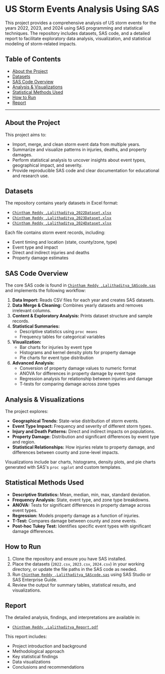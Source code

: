 # US Storm Events Analysis Using SAS

This project provides a comprehensive analysis of US storm events for the years 2022, 2023, and 2024 using SAS programming and statistical techniques. The repository includes datasets, SAS code, and a detailed report to facilitate exploratory data analysis, visualization, and statistical modeling of storm-related impacts.

## Table of Contents

- [About the Project](#about-the-project)
- [Datasets](#datasets)
- [SAS Code Overview](#sas-code-overview)
- [Analysis & Visualizations](#analysis--visualizations)
- [Statistical Methods Used](#statistical-methods-used)
- [How to Run](#how-to-run)
- [Report](#report)

---

## About the Project

This project aims to:

- Import, merge, and clean storm event data from multiple years.
- Summarize and visualize patterns in injuries, deaths, and property damages.
- Perform statistical analysis to uncover insights about event types, geographical impact, and severity.
- Provide reproducible SAS code and clear documentation for educational and research use.

## Datasets

The repository contains yearly datasets in Excel format:

- [`Chintham Reddy ,Lalithaditya_2022Dataset.xlsx`](Chintham%20Reddy%20%2CLalithaditya_2022Dataset.xlsx)
- [`Chintham Reddy ,Lalithaditya_2023Dataset.xlsx`](Chintham%20Reddy%20%2CLalithaditya_2023Dataset.xlsx)
- [`Chintham Reddy ,Lalithaditya_2024Dataset.xlsx`](Chintham%20Reddy%20%2CLalithaditya_2024Dataset.xlsx)

Each file contains storm event records, including:

- Event timing and location (state, county/zone, type)
- Event type and impact
- Direct and indirect injuries and deaths
- Property damage estimates

## SAS Code Overview

The core SAS code is found in [`Chintham Reddy ,Lalithaditya_SAScode.sas`](Chintham%20Reddy%20%2CLalithaditya_SAScode.sas) and implements the following workflow:

1. **Data Import:** Reads CSV files for each year and creates SAS datasets.
2. **Data Merge & Cleaning:** Combines yearly datasets and removes irrelevant columns.
3. **Content & Exploratory Analysis:** Prints dataset structure and sample records.
4. **Statistical Summaries:** 
   - Descriptive statistics using `proc means`
   - Frequency tables for categorical variables
5. **Visualization:** 
   - Bar charts for injuries by event type
   - Histograms and kernel density plots for property damage
   - Pie charts for event type distribution
6. **Advanced Analysis:**
   - Conversion of property damage values to numeric format
   - ANOVA for differences in property damage by event type
   - Regression analysis for relationship between injuries and damage
   - T-tests for comparing damage across zone types

## Analysis & Visualizations

The project explores:

- **Geographical Trends:** State-wise distribution of storm events.
- **Event Type Impact:** Frequency and severity of different storm types.
- **Injury and Death Patterns:** Direct and indirect impacts on populations.
- **Property Damage:** Distribution and significant differences by event type and region.
- **Statistical Relationships:** How injuries relate to property damage, and differences between county and zone-level impacts.

Visualizations include bar charts, histograms, density plots, and pie charts generated with SAS's `proc sgplot` and custom templates.

## Statistical Methods Used

- **Descriptive Statistics:** Mean, median, min, max, standard deviation.
- **Frequency Analysis:** State, event type, and zone type breakdowns.
- **ANOVA:** Tests for significant differences in property damage across event types.
- **Regression:** Models property damage as a function of injuries.
- **T-Test:** Compares damage between county and zone events.
- **Post-hoc Tukey Test:** Identifies specific event types with significant damage differences.

## How to Run

1. Clone the repository and ensure you have SAS installed.
2. Place the datasets (`2022.csv`, `2023.csv`, `2024.csv`) in your working directory, or update the file paths in the SAS code as needed.
3. Run [`Chintham Reddy ,Lalithaditya_SAScode.sas`](Chintham%20Reddy%20%2CLalithaditya_SAScode.sas) using SAS Studio or SAS Enterprise Guide.
4. Review the output for summary tables, statistical results, and visualizations.

## Report

The detailed analysis, findings, and interpretations are available in:

- [`Chintham Reddy ,Lalithaditya_Report.pdf`](Chintham%20Reddy%20%2CLalithaditya_Report.pdf)

This report includes:

- Project introduction and background
- Methodological approach
- Key statistical findings
- Data visualizations
- Conclusions and recommendations


